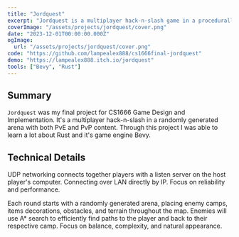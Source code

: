 ```yaml
---
title: "Jordquest"
excerpt: "Jordquest is a multiplayer hack-n-slash game in a procedurally generated arena with PvE and PvP elements."
coverImage: "/assets/projects/jordquest/cover.png"
date: "2023-12-01T00:00:00.000Z"
ogImage:
  url: "/assets/projects/jordquest/cover.png"
code: "https://github.com/lampealex888/cs1666final-jordquest"
demo: "https://lampealex888.itch.io/jordquest"
tools: ["Bevy", "Rust"]
---
```


## Summary

`Jordquest` was my final project for CS1666 Game Design and Implementation. It's a multiplayer hack-n-slash in a randomly generated arena with both PvE and PvP content. Through this project I was able to learn a lot about Rust and it's game engine Bevy.

## Technical Details

UDP networking connects together players with a listen server on the host player's computer. Connecting over LAN directly by IP. Focus on reliability and performance.

Each round starts with a randomly generated arena, placing enemy camps, items decorations, obstacles, and terrain throughout the map. Enemies will use A\* search to efficiently find paths to the player and back to their respective camp. Focus on balance, complexity, and natural appearance.